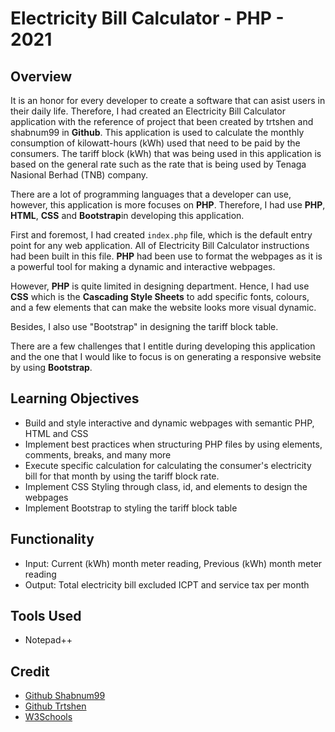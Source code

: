 # Electricity Bill Calculator - PHP - 2021

## Overview

It is an honor for every developer to create a software that can asist users in their daily life. Therefore, I had created an Electricity Bill Calculator application with the reference of project that been created by trtshen and shabnum99 in **Github**. This application is used to calculate the monthly consumption of kilowatt-hours (kWh) used that need to be paid by the consumers. The tariff block (kWh) that was being used in this application is based on the general rate such as the rate that is being used by Tenaga Nasional Berhad (TNB) company.  

There are a lot of programming languages that a developer can use, however, this application is more focuses on **PHP**. Therefore, I had use **PHP**, **HTML**, **CSS** and **Bootstrap**in developing this application.  

First and foremost, I had created `index.php` file, which is the default entry point for any web application. All of Electricity Bill Calculator instructions had been built in this file. **PHP** had been use to format the webpages as it is a powerful tool for making a dynamic and interactive webpages. 

However, **PHP** is quite limited in designing department. Hence, I had use **CSS** which is the **Cascading Style Sheets** to add specific fonts, colours, and a few elements that can make the website looks more visual dynamic.

Besides, I also use "Bootstrap" in designing the tariff block table. 

There are a few challenges that I entitle during developing this application and the one that I would like to focus is on generating a responsive website by using **Bootstrap**.       

## Learning Objectives

* Build and style interactive and dynamic webpages with semantic PHP, HTML and CSS
* Implement best practices when structuring PHP files by using elements, comments, breaks, and many more
* Execute specific calculation for calculating the consumer's electricity bill for that month by using the tariff block rate.
* Implement CSS Styling through class, id, and elements to design the webpages
* Implement Bootstrap to styling the tariff block table

## Functionality

* Input: Current (kWh) month meter reading, Previous (kWh) month meter reading
* Output: Total electricity bill excluded ICPT and service tax per month

## Tools Used

* Notepad++

## Credit

* [Github Shabnum99](https://github.com/shabnum99/reimagined-octo-tribble.git)
* [Github Trtshen](https://github.com/trtshen/tnb-bill-calculator.git)
* [W3Schools](https://www.w3schools.com/default.asp)

